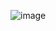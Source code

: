 ![image](https://user-images.githubusercontent.com/63039748/164709140-8bb96d45-972e-4ac5-8e0e-ae566e673761.png)


